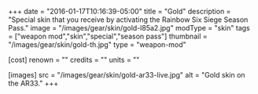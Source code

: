 +++
date = "2016-01-17T10:16:39-05:00"
title = "Gold"
description = "Special skin that you receive by activating the Rainbow Six Siege Season Pass."
image = "/images/gear/skin/gold-l85a2.jpg"
modType = "skin"
tags = ["weapon mod","skin","special","season pass"]
thumbnail = "/images/gear/skin/gold-th.jpg"
type = "weapon-mod"

[cost]
  renown = ""
  credits = ""
  units = ""

[images]
  src = "/images/gear/skin/gold-ar33-live.jpg"
  alt = "Gold skin on the AR33."
+++
